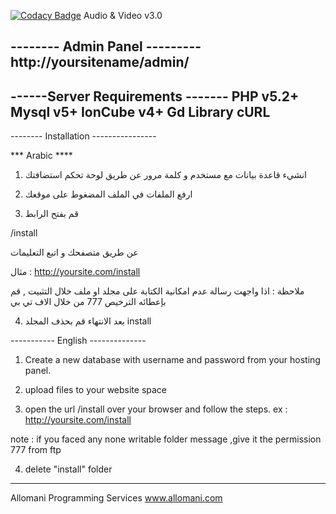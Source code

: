 [![Codacy Badge](https://api.codacy.com/project/badge/Grade/55c4b4a25b184814ba52da8862dcb31b)](https://www.codacy.com/app/AliAllomani/songs300?utm_source=github.com&amp;utm_medium=referral&amp;utm_content=allomani/songs300&amp;utm_campaign=Badge_Grade)
Audio & Video v3.0

-------- Admin Panel ---------
http://yoursitename/admin/
-----------------------------------

------Server Requirements -------
PHP v5.2+
Mysql v5+
IonCube v4+
Gd Library
cURL
--------------------------------------

-------- Installation ----------------

*** Arabic ****

1. انشيء قاعدة بيانات مع مستخدم و كلمة مرور عن طريق لوحة تحكم استضافتك


2. ارفع الملفات في الملف المضغوط على موقعك


3. قم بفتح الرابط

/install

عن طريق متصفحك و اتبع التعليمات

مثال :  http://yoursite.com/install

ملاحظة : اذا واجهت رسالة عدم امكانية الكتابة على مجلد او ملف خلال التثبيت , قم بإعطائه الترخيص 777 من خلال الاف تي بي

4. بعد الانتهاء قم بحذف المجلد
install

----------- English --------------

1. Create a new database with username and password from your hosting panel.

2. upload files to your website space 

3. open the url /install over your browser and follow the steps. ex : http://yoursite.com/install

note : if you faced any none writable folder message ,give it the permission 777 from ftp 

4. delete "install" folder 



--------------------------
Allomani Programming Services
www.allomani.com
